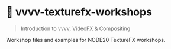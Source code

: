 # 🐋 vvvv-texturefx-workshops

> Introduction to vvvv, VideoFX & Compositing

Workshop files and examples for NODE20 TextureFX workshops.